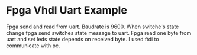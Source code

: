 # Fpga Vhdl Uart Example

Fpga send and read from uart.
Baudrate is 9600.
When switche's state change fpga send switches state message to uart.
Fpga read one byte from uart and set leds state depends on received byte.
I used ftdi to communicate with pc.
 

